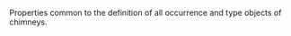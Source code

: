 Properties common to the definition of all occurrence and type objects of chimneys.

<!-- end of short definition -->

